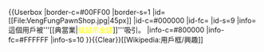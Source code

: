 {{Userbox
  |border-c=#00FF00
  |border-s=1
  |id=[[File:VengFungPawnShop.jpg|45px]]
  |id-c=#000000
  |id-fc=
  |id-s=9
  |info=這個用戶被'''[[典當業|<span style="color:#FFFF00;">蝠鼠吊金錢</span>]]'''吸引。
  |info-c=#800000
  |info-fc=#FFFFFF
  |info-s=10
}}<includeonly></includeonly><noinclude>{{Clear}}[[Wikipedia:用戶框/興趣]]</noinclude>